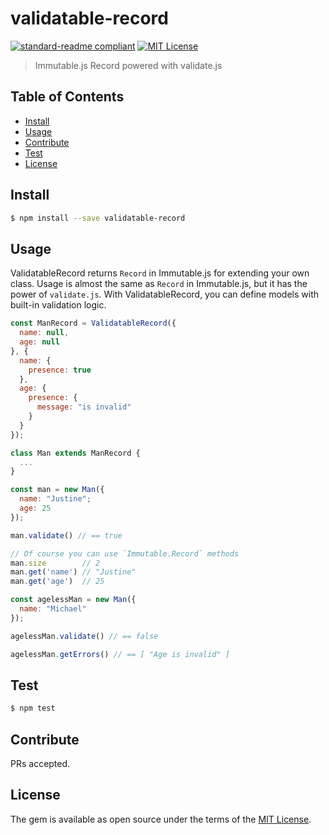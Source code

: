 # validatable-record
[![standard-readme compliant](https://img.shields.io/badge/standard--readme-OK-green.svg?style=flat-square)](https://github.com/RichardLitt/standard-readme)
[![MIT License](http://img.shields.io/badge/license-MIT-blue.svg?style=flat)](LICENSE)
> Immutable.js Record powered with validate.js

## Table of Contents
- [Install](README.md#Install)
- [Usage](README.md#Usage)
- [Contribute](README.md#Contribute)
- [Test](README.md#Test)
- [License](README.md#License)

## Install
```bash
$ npm install --save validatable-record
```

## Usage
ValidatableRecord returns `Record` in Immutable.js for extending your own class. Usage is almost the same as `Record` in Immutable.js, but it has the power of `validate.js`. With ValidatableRecord, you can define models with built-in validation logic.
```js
const ManRecord = ValidatableRecord({
  name: null,
  age: null
}, {
  name: {
    presence: true
  },
  age: {
    presence: {
      message: "is invalid"
    }
  }
});

class Man extends ManRecord {
  ...
}

const man = new Man({
  name: "Justine";
  age: 25
});

man.validate() // == true

// Of course you can use `Immutable.Record` methods
man.size        // 2
man.get('name') // "Justine"
man.get('age')  // 25

const agelessMan = new Man({
  name: "Michael"
});

agelessMan.validate() // == false

agelessMan.getErrors() // == [ "Age is invalid" ]
```

## Test
```bash
$ npm test
```

## Contribute
PRs accepted.

## License
The gem is available as open source under the terms of the [MIT License](http://opensource.org/licenses/MIT).

